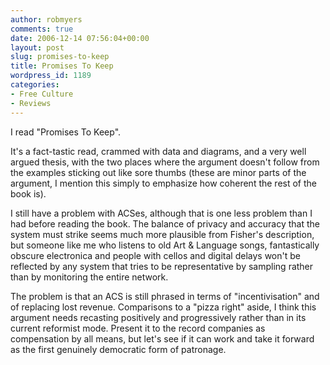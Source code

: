 ```yaml
---
author: robmyers
comments: true
date: 2006-12-14 07:56:04+00:00
layout: post
slug: promises-to-keep
title: Promises To Keep
wordpress_id: 1189
categories:
- Free Culture
- Reviews
---
```


I read "Promises To Keep".  
  
It's a fact-tastic read, crammed with data and diagrams, and a very well argued thesis, with the two places where the argument doesn't follow from the examples sticking out like sore thumbs (these are minor parts of the argument, I mention this simply to emphasize how coherent the rest of the book is).  
  
I still have a problem with ACSes, although that is one less problem than I had before reading the book. The balance of privacy and accuracy that the system must strike seems much more plausible from Fisher's description, but someone like me who listens to old Art & Language songs, fantastically obscure electronica and people with cellos and digital delays won't be reflected by any system that tries to be representative by sampling rather than by monitoring the entire network.  
  
The problem is that an ACS is still phrased in terms of "incentivisation" and of replacing lost revenue. Comparisons to a "pizza right" aside, I think this argument needs recasting positively and progressively rather than in its current  reformist mode. Present it to the record companies as compensation by all means, but let's see if it can work and take it forward as the first genuinely democratic form of patronage.  


